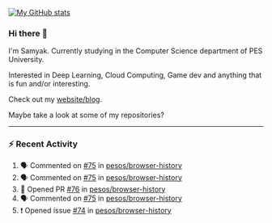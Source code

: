 [![My GitHub stats](https://github-readme-stats.vercel.app/api?username=Samyak2&count_private=true&show_icons=true&theme=gruvbox)](https://github.com/anuraghazra/github-readme-stats)

### Hi there 👋

I'm Samyak. Currently studying in the Computer Science department of PES University.

Interested in Deep Learning, Cloud Computing, Game dev and anything that is fun and/or interesting.

Check out my [website/blog](https://samyak2.github.io/).

Maybe take a look at some of my repositories?

---

### :zap: Recent Activity

<!--START_SECTION:activity-->
1. 🗣 Commented on [#75](https://github.com/pesos/browser-history/issues/75) in [pesos/browser-history](https://github.com/pesos/browser-history)
2. 🗣 Commented on [#75](https://github.com/pesos/browser-history/issues/75) in [pesos/browser-history](https://github.com/pesos/browser-history)
3. 💪 Opened PR [#76](https://github.com/pesos/browser-history/pull/76) in [pesos/browser-history](https://github.com/pesos/browser-history)
4. 🗣 Commented on [#75](https://github.com/pesos/browser-history/issues/75) in [pesos/browser-history](https://github.com/pesos/browser-history)
5. ❗️ Opened issue [#74](https://github.com/pesos/browser-history/issues/74) in [pesos/browser-history](https://github.com/pesos/browser-history)
<!--END_SECTION:activity-->
